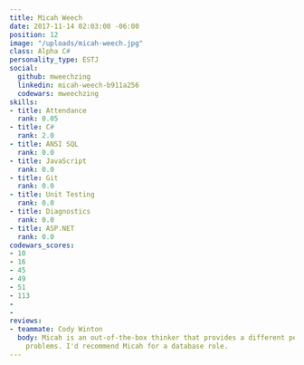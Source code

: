 ```yaml
---
title: Micah Weech
date: 2017-11-14 02:03:00 -06:00
position: 12
image: "/uploads/micah-weech.jpg"
class: Alpha C#
personality_type: ESTJ
social:
  github: mweechzing
  linkedin: micah-weech-b911a256
  codewars: mweechzing
skills:
- title: Attendance
  rank: 0.05
- title: C#
  rank: 2.0
- title: ANSI SQL
  rank: 0.0
- title: JavaScript
  rank: 0.0
- title: Git
  rank: 0.0
- title: Unit Testing
  rank: 0.0
- title: Diagnostics
  rank: 0.0
- title: ASP.NET
  rank: 0.0
codewars_scores:
- 10
- 16
- 45
- 49
- 51
- 113
- 
- 
reviews:
- teammate: Cody Winton
  body: Micah is an out-of-the-box thinker that provides a different perspective to
    problems. I'd recommend Micah for a database role.
---
```


